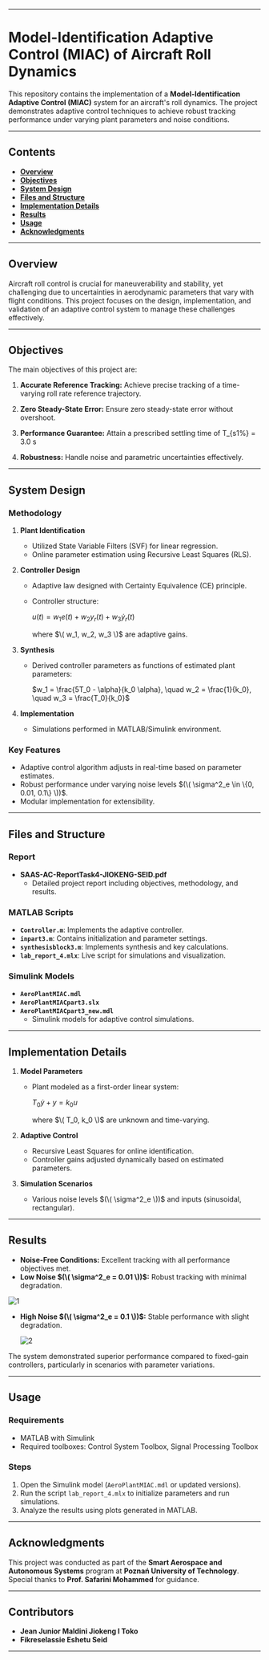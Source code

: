 
---

# Model-Identification Adaptive Control (MIAC) of Aircraft Roll Dynamics

This repository contains the implementation of a **Model-Identification Adaptive Control (MIAC)** system for an aircraft's roll dynamics. The project demonstrates adaptive control techniques to achieve robust tracking performance under varying plant parameters and noise conditions.

---

## Contents

- **[Overview](#overview)**
- **[Objectives](#objectives)**
- **[System Design](#system-design)**
- **[Files and Structure](#files-and-structure)**
- **[Implementation Details](#implementation-details)**
- **[Results](#results)**
- **[Usage](#usage)**
- **[Acknowledgments](#acknowledgments)**

---

## Overview

Aircraft roll control is crucial for maneuverability and stability, yet challenging due to uncertainties in aerodynamic parameters that vary with flight conditions. This project focuses on the design, implementation, and validation of an adaptive control system to manage these challenges effectively.

---

## Objectives

The main objectives of this project are:

1. **Accurate Reference Tracking:** Achieve precise tracking of a time-varying roll rate reference trajectory.
2. **Zero Steady-State Error:** Ensure zero steady-state error without overshoot.
3. **Performance Guarantee:** Attain a prescribed settling time of T_{s1%} = 3.0 s


5. **Robustness:** Handle noise and parametric uncertainties effectively.

---

## System Design

### Methodology

1. **Plant Identification**
   - Utilized State Variable Filters (SVF) for linear regression.
   - Online parameter estimation using Recursive Least Squares (RLS).

2. **Controller Design**
   - Adaptive law designed with Certainty Equivalence (CE) principle.
   - Controller structure:
     
     $u(t) = w_1 e(t) + w_2 y_r(t) + w_3 \dot{y}_r(t)$
     
     where $\( w_1, w_2, w_3 \)$ are adaptive gains.

3. **Synthesis**
   - Derived controller parameters as functions of estimated plant parameters:
     
     $w_1 = \frac{5T_0 - \alpha}{k_0 \alpha}, \quad w_2 = \frac{1}{k_0}, \quad w_3 = \frac{T_0}{k_0}$
     

4. **Implementation**
   - Simulations performed in MATLAB/Simulink environment.

### Key Features

- Adaptive control algorithm adjusts in real-time based on parameter estimates.
- Robust performance under varying noise levels $(\( \sigma^2_e \in \{0, 0.01, 0.1\} \))$.
- Modular implementation for extensibility.

---

## Files and Structure

### Report

- **SAAS-AC-ReportTask4-JIOKENG-SEID.pdf**
  - Detailed project report including objectives, methodology, and results.

### MATLAB Scripts

- **`Controller.m`**: Implements the adaptive controller.
- **`inpart3.m`**: Contains initialization and parameter settings.
- **`synthesisblock3.m`**: Implements synthesis and key calculations.
- **`lab_report_4.mlx`**: Live script for simulations and visualization.

### Simulink Models

- **`AeroPlantMIAC.mdl`**
- **`AeroPlantMIACpart3.slx`**
- **`AeroPlantMIACpart3_new.mdl`**
  - Simulink models for adaptive control simulations.

---

## Implementation Details

1. **Model Parameters**
   - Plant modeled as a first-order linear system:
     
     $T_0 \dot{y} + y = k_0 u$
     
     where $\( T_0, k_0 \)$ are unknown and time-varying.

2. **Adaptive Control**
   - Recursive Least Squares for online identification.
   - Controller gains adjusted dynamically based on estimated parameters.

3. **Simulation Scenarios**
   - Various noise levels $(\( \sigma^2_e \))$ and inputs (sinusoidal, rectangular).

---

## Results

- **Noise-Free Conditions:** Excellent tracking with all performance objectives met.
- **Low Noise $(\( \sigma^2_e = 0.01 \))$:** Robust tracking with minimal degradation.
  
![1](https://github.com/user-attachments/assets/fbfd960a-cf3b-40df-a23b-ca9d40d87d4b)
  
- **High Noise $(\( \sigma^2_e = 0.1 \))$:** Stable performance with slight degradation.

  ![2](https://github.com/user-attachments/assets/ba0f11c5-a1bf-4a35-be68-af22e4654af6)

The system demonstrated superior performance compared to fixed-gain controllers, particularly in scenarios with parameter variations.

---

## Usage

### Requirements

- MATLAB with Simulink
- Required toolboxes: Control System Toolbox, Signal Processing Toolbox

### Steps

1. Open the Simulink model (`AeroPlantMIAC.mdl` or updated versions).
2. Run the script `lab_report_4.mlx` to initialize parameters and run simulations.
3. Analyze the results using plots generated in MATLAB.

---

## Acknowledgments

This project was conducted as part of the **Smart Aerospace and Autonomous Systems** program at **Poznań University of Technology**. Special thanks to **Prof. Safarini Mohammed** for guidance.

---

## Contributors

- **Jean Junior Maldini Jiokeng I Toko**
- **Fikreselassie Eshetu Seid**

---



